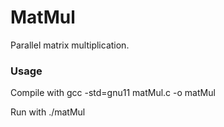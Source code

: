 # MatMul

Parallel matrix multiplication.

### Usage

Compile with
  gcc -std=gnu11 matMul.c -o matMul

Run with
  ./matMul <A nrows> <A ncols> <B nrows> <B ncols>
